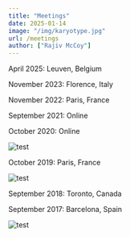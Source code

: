```yaml
---
title: "Meetings"
date: 2025-01-14
image: "/img/karyotype.jpg"
url: /meetings
author: ["Rajiv McCoy"]
---
```


April 2025: Leuven, Belgium

November 2023: Florence, Italy

November 2022: Paris, France

September 2021: Online

October 2020: Online

![test](/img/zoom.jpg "Title")

October 2019: Paris, France

![test](/img/paris.jpg "Paris")

September 2018: Toronto, Canada

September 2017: Barcelona, Spain

![test](/img/barcelona.jpg "Barcelona")